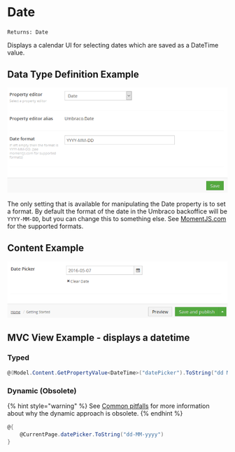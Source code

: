 # Date

`Returns: Date`

Displays a calendar UI for selecting dates which are saved as a DateTime value.

## Data Type Definition Example

![Data Type Definition Example](../built-in-property-editors/images/DateTime-DataType.png)

The only setting that is available for manipulating the Date property is to set a format. By default the format of the date in the Umbraco backoffice will be `YYYY-MM-DD`, but you can change this to something else. See [MomentJS.com](https://momentjs.com/) for the supported formats.

## Content Example

![Content Example](../built-in-property-editors/images/Date-Time-Content.png)

## MVC View Example - displays a datetime

### Typed

```csharp
@(Model.Content.GetPropertyValue<DateTime>("datePicker").ToString("dd MM yyyy"))
```

### Dynamic (Obsolete)

{% hint style="warning" %}
See [Common pitfalls](broken-reference) for more information about why the dynamic approach is obsolete.
{% endhint %}

```csharp
@{
    @CurrentPage.datePicker.ToString("dd-MM-yyyy")
}
```
